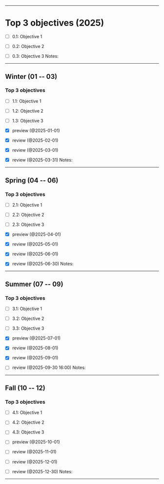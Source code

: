 
------
# Top 3 objectives (2025)
- [ ] 0.1: Objective 1
- [ ] 0.2: Objective 2
- [ ] 0.3: Objective 3
Notes: 


------
## Winter (01 -- 03)
### Top 3 objectives
- [ ] 1.1: Objective 1
- [ ] 1.2: Objective 2
- [ ] 1.3: Objective 3
- [x] preview (@2025-01-01)
- [x] review (@2025-02-01)
- [x] review (@2025-03-01)
- [x] review (@2025-03-31)
Notes: 


------
## Spring (04 -- 06)
### Top 3 objectives
- [ ] 2.1: Objective 1
- [ ] 2.2: Objective 2
- [ ] 2.3: Objective 3
- [x] preview (@2025-04-01)
- [x] review (@2025-05-01)
- [x] review (@2025-06-01)
- [x] review (@2025-06-30)
Notes: 


------
## Summer (07 -- 09)
### Top 3 objectives
- [ ] 3.1: Objective 1
- [ ] 3.2: Objective 2
- [ ] 3.3: Objective 3
- [x] preview (@2025-07-01)
- [x] review (@2025-08-01)
- [x] review (@2025-09-01)
- [ ] review (@2025-09-30 16:00)
Notes: 


------
## Fall (10 -- 12)
### Top 3 objectives
- [ ] 4.1: Objective 1
- [ ] 4.2: Objective 2
- [ ] 4.3: Objective 3
- [ ] preview (@2025-10-01)
- [ ] review (@2025-11-01)
- [ ] review (@2025-12-01)
- [ ] review (@2025-12-30)
Notes: 


------